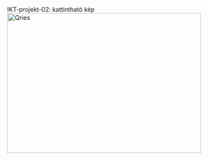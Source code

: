 <!DOCTYPE html>
<html>
   <head>
      IKT-projekt-02:
   </head>
   <body>
      kattintható kép<br>
      <a href="https://www.hasznaltauto.hu/">
         <img alt="Qries" src="https://upload.wikimedia.org/wikipedia/commons/8/8b/Trabbi_601-S_3828.jpg"
         width=450" height="325">
      </a>
   </body>
</html>
